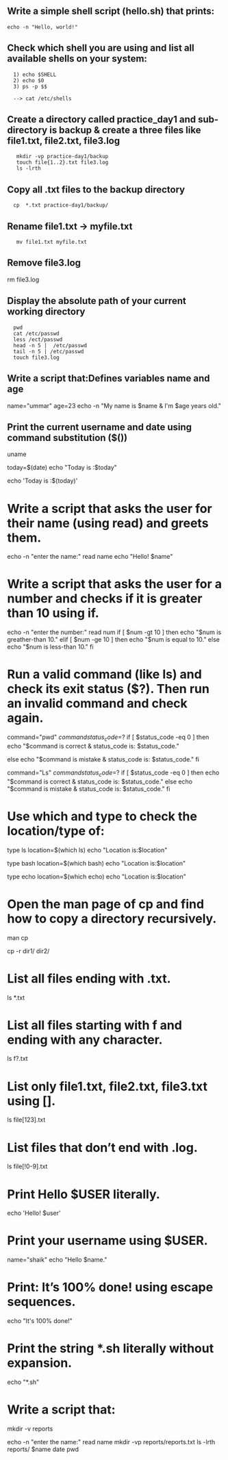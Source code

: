 Write a simple shell script (hello.sh) that prints:
---------------------------------------------------
    echo -n "Hello, world!"


Check which shell you are using and list all available shells on your system:
-----------------------------------------------------------------------------

      1) echo $SHELL
      2) echo $0
      3) ps -p $$

      --> cat /etc/shells

Create a directory called practice_day1 and sub-directory is backup & create a three files like file1.txt, file2.txt, file3.log
-------------------------------------------------------------------------------------------------------------------------------

       mkdir -vp practice-day1/backup
       touch file{1..2}.txt file3.log
       ls -lrth 

 Copy all .txt files to the backup directory
 --------------------------------------------

      cp  *.txt practice-day1/backup/

 Rename file1.txt → myfile.txt
 -----------------------------

       mv file1.txt myfile.txt

 Remove file3.log
 -----------------

  rm file3.log 

Display the absolute path of your current working directory
-----------------------------------------------------------
      pwd 
      cat /etc/passwd
      less /ect/passwd 
      head -n 5 |  /etc/passwd
      tail -n 5 | /etc/passwd
      touch file3.log

 Write a script that:Defines variables name and age
 --------------------------------------------------

  name="ummar"
  age=23
  echo -n "My name is $name & I'm $age years old."

 Print the current username and date using command substitution ($())
 --------------------------------------------------------------------
  uname 
  
  today=$(date)
  echo "Today is :$today"
  
  echo 'Today is :$(today)'

# Write a script that asks the user for their name (using read) and greets them.

  echo -n "enter the name:"
  read name 
  echo "Hello! $name"

# Write a script that asks the user for a number and checks if it is greater than 10 using if.

  echo -n "enter the number:"
  read num 
  if [ $num -gt 10 ]
  then 
     echo "$num is greather-than 10."
  elif [ $num -ge 10 ]
  then
      echo "$num is equal to 10."
  else
      echo "$num is less-than 10."
  fi

# Run a valid command (like ls) and check its exit status ($?). Then run an invalid command and check again.
  command="pwd"
  $command
  status_code=$?
  if [ $status_code -eq 0 ]
  then 
      echo "$command is correct & status_code is: $status_code."
      
  else
      echo "$command is mistake & status_code is: $status_code."
  fi


  command="Ls"
  $command
  status_code=$?
  if [ $status_code -eq 0 ]
  then
      echo "$command is correct & status_code is: $status_code."
  else
     echo "$command is mistake & status_code is: $status_code."
  fi
    
# Use which and type to check the location/type of:

  type ls 
  location=$(which ls) 
  echo "Location is:$location"
  
  type bash 
  location=$(which bash)
  echo "Location is:$location"
  
  type echo
  location=$(which echo)
  echo "Location is:$location"

# Open the man page of cp and find how to copy a directory recursively.

  man cp 
  
  cp -r dir1/ dir2/

# List all files ending with .txt.

  ls *.txt

# List all files starting with f and ending with any character.

  ls f?.txt

# List only file1.txt, file2.txt, file3.txt using [].
  ls file[123].txt

# List files that don’t end with .log.

  ls file[!0-9].txt

# Print Hello $USER literally.

  echo 'Hello! $user'

# Print your username using $USER.
  name="shaik"
  echo "Hello $name."

# Print: It’s 100% done! using escape sequences.

  echo  "It\'s 100% done!"

# Print the string *.sh literally without expansion.

  echo "*.sh"

# Write a script that:
  mkdir -v reports
  
  echo -n "enter the name:"
  read name 
  mkdir -vp reports/reports.txt
  ls -lrth reports/ $name date pwd 
